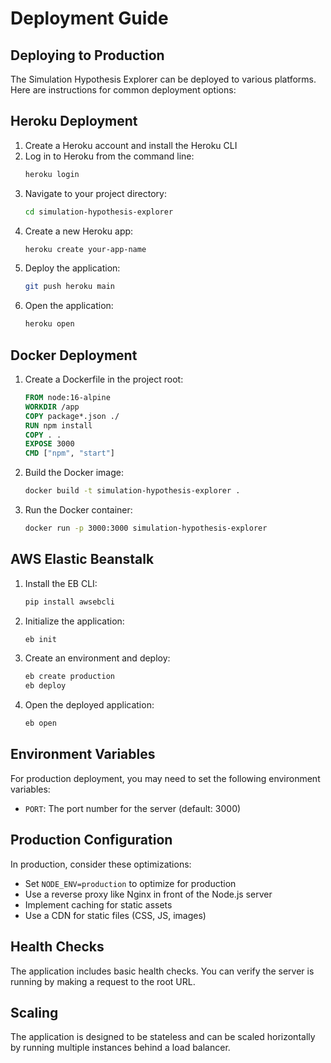 # Deployment Guide

## Deploying to Production

The Simulation Hypothesis Explorer can be deployed to various platforms. Here are instructions for common deployment options:

## Heroku Deployment

1. Create a Heroku account and install the Heroku CLI
2. Log in to Heroku from the command line:
   ```bash
   heroku login
   ```
3. Navigate to your project directory:
   ```bash
   cd simulation-hypothesis-explorer
   ```
4. Create a new Heroku app:
   ```bash
   heroku create your-app-name
   ```
5. Deploy the application:
   ```bash
   git push heroku main
   ```
6. Open the application:
   ```bash
   heroku open
   ```

## Docker Deployment

1. Create a Dockerfile in the project root:
   ```Dockerfile
   FROM node:16-alpine
   WORKDIR /app
   COPY package*.json ./
   RUN npm install
   COPY . .
   EXPOSE 3000
   CMD ["npm", "start"]
   ```
   
2. Build the Docker image:
   ```bash
   docker build -t simulation-hypothesis-explorer .
   ```
   
3. Run the Docker container:
   ```bash
   docker run -p 3000:3000 simulation-hypothesis-explorer
   ```

## AWS Elastic Beanstalk

1. Install the EB CLI:
   ```bash
   pip install awsebcli
   ```
2. Initialize the application:
   ```bash
   eb init
   ```
3. Create an environment and deploy:
   ```bash
   eb create production
   eb deploy
   ```
4. Open the deployed application:
   ```bash
   eb open
   ```

## Environment Variables

For production deployment, you may need to set the following environment variables:

- `PORT`: The port number for the server (default: 3000)

## Production Configuration

In production, consider these optimizations:

- Set `NODE_ENV=production` to optimize for production
- Use a reverse proxy like Nginx in front of the Node.js server
- Implement caching for static assets
- Use a CDN for static files (CSS, JS, images)

## Health Checks

The application includes basic health checks. You can verify the server is running by making a request to the root URL.

## Scaling

The application is designed to be stateless and can be scaled horizontally by running multiple instances behind a load balancer.